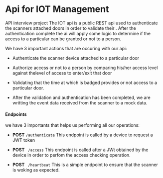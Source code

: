 # Api for IOT Management
API interview project
The IOT api is a public REST api used to authenticate the scanners attached doors in order to validate their . After the authentication complete the ai will apply some logic to determine if the access to a particular can be granted or not to a person.

We have 3 important actions that are occuring with our api:

 * Authenticate the scanner device attached to a particular door

* Authorize access or not to a person by comparing his/her access level against thelevel of access to enter/exit that door

* Validating that the time at which is badged provides or not access to a particular door.

* After the validation and authentication has been completed, we are writting the event data received from the scanner to a mock data.

#### Endpoints

we have 3 importants that helps us performing all our operations:

  * **POST** `/authenticate`
  This endpoint is called by a device to request a JWT token

  * **POST** ` /access`
  This endpoint is called after a JWt obtained by the device in order to perfom the access checking operation.

  *   **POST** ` /heartbeat`
  This is a simple endpoint to ensure that the scanner is woking as expected.
